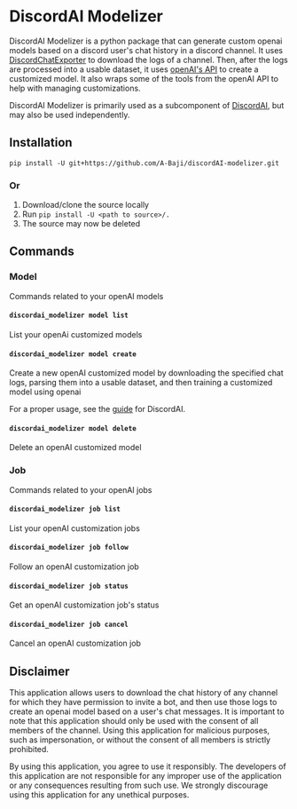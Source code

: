 # DiscordAI Modelizer
DiscordAI Modelizer is a python package that can generate custom openai models based on a discord user's chat history in a discord channel. It uses [DiscordChatExporter](https://github.com/Tyrrrz/DiscordChatExporter) to download the logs of a channel. Then, after the logs are processed into a usable dataset, it uses [openAI's API](https://beta.openai.com/docs/introduction) to create a customized model. It also wraps some of the tools from the openAI API to help with managing customizations.

DiscordAI Modelizer is primarily used as a subcomponent of [DiscordAI](https://github.com/A-Baji/discordAI), but may also be used independently.

## Installation
`pip install -U git+https://github.com/A-Baji/discordAI-modelizer.git`
### Or
1. Download/clone the source locally
2. Run `pip install -U <path to source>/.`
3. The source may now be deleted

## Commands
### Model
Commands related to your openAI models
#### `discordai_modelizer model list`
List your openAi customized models
#### `discordai_modelizer model create`
Create a new openAI customized model by downloading the specified chat logs, parsing them into a usable dataset, and then training a customized model using openai

For a proper usage, see the [guide](https://github.com/A-Baji/discordAI#create-a-new-customized-openai-model) for DiscordAI.
#### `discordai_modelizer model delete`
Delete an openAI customized model
### Job
Commands related to your openAI jobs
#### `discordai_modelizer job list`
List your openAI customization jobs
#### `discordai_modelizer job follow`
Follow an openAI customization job
#### `discordai_modelizer job status`
Get an openAI customization job's status
#### `discordai_modelizer job cancel`
Cancel an openAI customization job

## Disclaimer
This application allows users to download the chat history of any channel for which they have permission to invite a bot, and then use those logs to create an openai model based on a user's chat messages. It is important to note that this application should only be used with the consent of all members of the channel. Using this application for malicious purposes, such as impersonation, or without the consent of all members is strictly prohibited.

By using this application, you agree to use it responsibly. The developers of this application are not responsible for any improper use of the application or any consequences resulting from such use. We strongly discourage using this application for any unethical purposes.